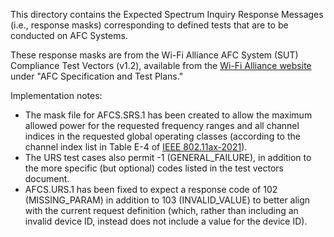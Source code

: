 This directory contains the Expected Spectrum Inquiry Response Messages (i.e., response masks) corresponding to defined tests that are to be conducted on AFC Systems.

These response masks are from the Wi-Fi Alliance AFC System (SUT) Compliance Test Vectors (v1.2), available from the [Wi-Fi Alliance website](https://www.wi-fi.org/discover-wi-fi/specifications) under "AFC Specification and Test Plans."

Implementation notes:
  * The mask file for AFCS.SRS.1 has been created to allow the maximum allowed power for the requested frequency ranges and all channel indices in the requested global operating classes (according to the channel index list in Table E-4 of [IEEE 802.11ax-2021](https://ieeexplore.ieee.org/document/9442429)).
  * The URS test cases also permit -1 (GENERAL_FAILURE), in addition to the more specific (but optional) codes listed in the test vectors document.
  * AFCS.URS.1 has been fixed to expect a response code of 102 (MISSING_PARAM) in addition to 103 (INVALID_VALUE) to better align with the current request definition (which, rather than including an invalid device ID, instead does not include a value for the device ID).
